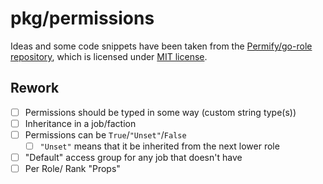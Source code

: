 # pkg/permissions

Ideas and some code snippets have been taken from the [Permify/go-role repository](https://github.com/Permify/go-role),
which is licensed under [MIT license](https://github.com/Permify/go-role/blob/fe5a762e0605e42a246368dee9c54d2b28723dd0/LICENSE).

## Rework

- [ ] Permissions should be typed in some way (custom string type(s))
- [ ] Inheritance in a job/faction
- [ ] Permissions can be `True`/`"Unset"`/`False`
  - [ ] `"Unset"` means that it be inherited from the next lower role
- [ ] "Default" access group for any job that doesn't have
- [ ] Per Role/ Rank "Props"
